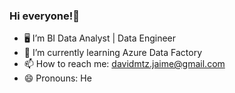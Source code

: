 ### Hi everyone!👋

- 🖥️ I’m BI Data Analyst | Data Engineer  
- 🌱 I’m currently learning Azure Data Factory
- 📫 How to reach me: davidmtz.jaime@gmail.com
- 😄 Pronouns: He
